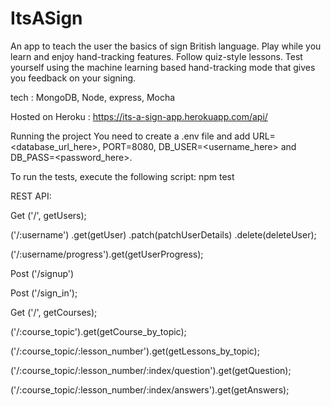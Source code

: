 # ItsASign

An app to teach the user the basics of sign British language.
Play while you learn and enjoy hand-tracking features.
Follow quiz-style lessons.
Test yourself using the machine learning based hand-tracking mode that gives you feedback on your signing.

tech : MongoDB, Node, express, Mocha

Hosted on Heroku : https://its-a-sign-app.herokuapp.com/api/

Running the project
You need to create a .env file and add URL=<database_url_here>, PORT=8080, DB_USER=<username_here> and DB_PASS=<password_here>.

To run the tests, execute the following script:
npm test

REST API:

Get ('/', getUsers);

('/:username')
  .get(getUser)
  .patch(patchUserDetails)
  .delete(deleteUser);
  
('/:username/progress').get(getUserProgress);

Post ('/signup')

Post ('/sign_in');

Get ('/', getCourses);

('/:course_topic').get(getCourse_by_topic);

('/:course_topic/:lesson_number').get(getLessons_by_topic);

('/:course_topic/:lesson_number/:index/question').get(getQuestion);
  
('/:course_topic/:lesson_number/:index/answers').get(getAnswers);
